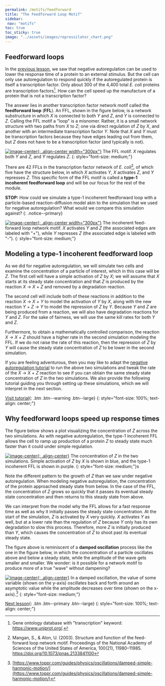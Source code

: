 ```yaml
---
permalink: /motifs/feedforward
title: "The Feedforward Loop Motif"
sidebar:
 nav: "motifs"
toc: true
toc_sticky: true
image: "../assets/images/repressilator_chart.png"
---
```


## Feedforward loops

In the [previous lesson](nar), we saw that negative autoregulation can be used to lower the response time of a protein to an external stimulus. But the cell can only use autoregulation to respond quickly if the autoregulated protein is itself a transcription factor. Only about 300 of the 4,400 total *E. coli* proteins are transcription factors[^tfNumber]. How can the cell speed up the manufacture of a protein that is not a transcription factor?

The answer lies in another transcription factor network motif called the **feedforward loop** (**FFL**). An FFL, shown in the figure below, is a network substructure in which *X* is connected to both *Y* and *Z*, and *Y* is connected to *Z*. Calling the FFL motif a "loop" is a misnomer. Rather, it is a small network structure with two paths from *X* to *Z*; one via direct regulation of *Z* by *X*, and another with an intermediate transcription factor *Y*. Note that *X* and *Y* must be transcription factors because they have edges leading out from them, but *Z* does not have to be a transcription factor (and typically is not).

[![image-center](../assets/images/600px/feed-forward_loop.png){: .align-center width="300px"}](../assets/images/feed-forward_loop.png)
The FFL motif. *X* regulates both *Y* and *Z*, and *Y* regulates *Z*.
{: style="font-size: medium;"}

There are 42 FFLs in the transcription factor network of *E. coli*[^ffl], of which five have the structure below, in which *X* activates *Y*, *X* activates *Z*, and *Y* represses *Z*. This specific form of the FFL motif is  called a **type-1 incoherent feedforward loop** and will be our focus for the rest of the module.

**STOP:** How could we simulate a type-1 incoherent feedforward loop with a particle-based reaction-diffusion model akin to the simulation that we used for negative autoregulation? What would we compare this simulation against?
{: .notice--primary}

[![image-center](../assets/images/600px/type-1_incoherent_feed-forward_loop.png){: .align-center width="300px"}](../assets/images/type-1_incoherent_feed-forward_loop.png)
The incoherent feed-forward loop network motif. *X* activates *Y* and *Z* (the associated edges are labeled with "+"), while *Y* represses *Z* (the associated edge is labeled with "-").
{: style="font-size: medium;"}

## Modeling a type-1 incoherent feedforward loop

As we did for negative autoregulation, we will simulate two cells and examine the concentration of a particle of interest, which in this case will be *Z*. The first cell will have a simple activation of *Z* by *X*; we will assume that *X* starts at its steady state concentration and that *Z* is produced by the reaction *X* → *X* + *Z* and removed by a degradation reaction.

The second cell will include both of these reactions in addition to the reaction *X* → *X* + *Y* to model the activation of *Y* by *X*, along with the new reaction *Y* + *Z* → *Y* to model the repression of *Z* by *Y*. Because *Y* and *Z* are being produced from a reaction, we will also have degradation reactions for *Y* and *Z*. For the sake of fairness, we will use the same kill rates for both *Y* and *Z*.

Furthermore, to obtain a mathematically controlled comparison, the reaction *X* → *X* + *Z* should have a higher rate in the second simulation modeling the FFL. If we do not raise the rate of this reaction, then the repression of *Z* by *Y* will cause the steady state concentration of *Z* to be lower in the second simulation.

If you are feeling adventurous, then you may like to adapt the [negative autoregulation tutorial](tutorial_nar) to run the above two simulations and tweak the rate of the *X* → *X* + *Z* reaction to see if you can obtain the same steady state concentration of *Z* in the two simulations. We also provide the following tutorial guiding you through setting up these simulations, which we will interpret in the next section.

[Visit tutorial](tutorial_feed){: .btn .btn--warning .btn--large}
{: style="font-size: 100%; text-align: center;"}

## Why feedforward loops speed up response times

The figure below shows a plot visualizing the concentration of *Z* across the two simulations. As with negative autoregulation, the type-1 incoherent FFL allows the cell to ramp up production of a protein *Z* to steady state much faster than it could under simple regulation.

[![image-center](../assets/images/600px/ffl_chart_2.png){: .align-center}](../assets/images/ffl_chart_2.png)
The concentration of *Z* in the two simulations. Simple activation of *Z* by *X* is shown in blue, and the type-1 incoherent FFL is shown in purple.
{: style="font-size: medium;"}s

Note the different pattern to the growth of *Z* than we saw under negative autoregulation. When modeling negative autoregulation, the concentration of the protein approached steady state from below. In the case of the FFL, the concentration of *Z* grows so quickly that it passes its eventual steady state concentration and then returns to this steady state from above.

We can interpret from the model why the FFL allows for a fast response time as well as why it initially passes the steady state concentration. At the start of the simulation, *Z* is activated by *X* very quickly. *X* activates *Y* as well, but at a lower rate than the regulation of *Z* because *Y* only has its own degradation to slow this process. Therefore, more *Z* is initially produced than *Y*, which causes the concentration of *Z* to shoot past its eventual steady state.


The figure above is reminiscent of a **damped oscillation** process like the one in the figure below, in which the concentration of a particle oscillates above and below a steady state, while the amplitude of the wave gets smaller and smaller. We wonder: is it possible for a network motif to produce more of a true "wave" without dampening?

[![image-center](../assets/images/600px/damped_oscillator.png){: .align-center}](../assets/images/damped_oscillator.png)
In a damped oscillation, the value of some variable (shown on the y-axis) oscillates back and forth around an asymptotic value while the amplitude decreases over time (shown on the x-axis).[^dampedOscillator]
{: style="font-size: medium;"}

[Next lesson](oscillators){: .btn .btn--primary .btn--large}
{: style="font-size: 100%; text-align: center;"}

[^dampedOscillator]: [https://www.toppr.com/guides/physics/oscillations/damped-simple-harmonic-motion/](https://www.toppr.com/guides/physics/oscillations/damped-simple-harmonic-motion/)

[^tfNumber]: Gene ontology database with "transcription" keyword: https://www.uniprot.org/.

[^ffl]: Mangan, S., & Alon, U. (2003). Structure and function of the feed-forward loop network motif. Proceedings of the National Academy of Sciences of the United States of America, 100(21), 11980–11985. https://doi.org/10.1073/pnas.2133841100
